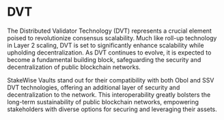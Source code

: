 # DVT

The Distributed Validator Technology (DVT) represents a crucial element poised to revolutionize consensus scalability. Much like roll-up technology in Layer 2 scaling, DVT is set to significantly enhance scalability while upholding decentralization. As DVT continues to evolve, it is expected to become a fundamental building block, safeguarding the security and decentralization of public blockchain networks.

StakeWise Vaults stand out for their compatibility with both Obol and SSV DVT technologies, offering an additional layer of security and decentralization to the network. This interoperability greatly bolsters the long-term sustainability of public blockchain networks, empowering stakeholders with diverse options for securing and leveraging their assets.
